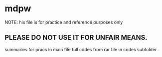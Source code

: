 # mdpw

NOTE: his file is for practice and reference purposes only<br>
## PLEASE DO NOT USE IT FOR UNFAIR MEANS.

summaries for pracs in main file
full codes from rar file in codes subfolder
